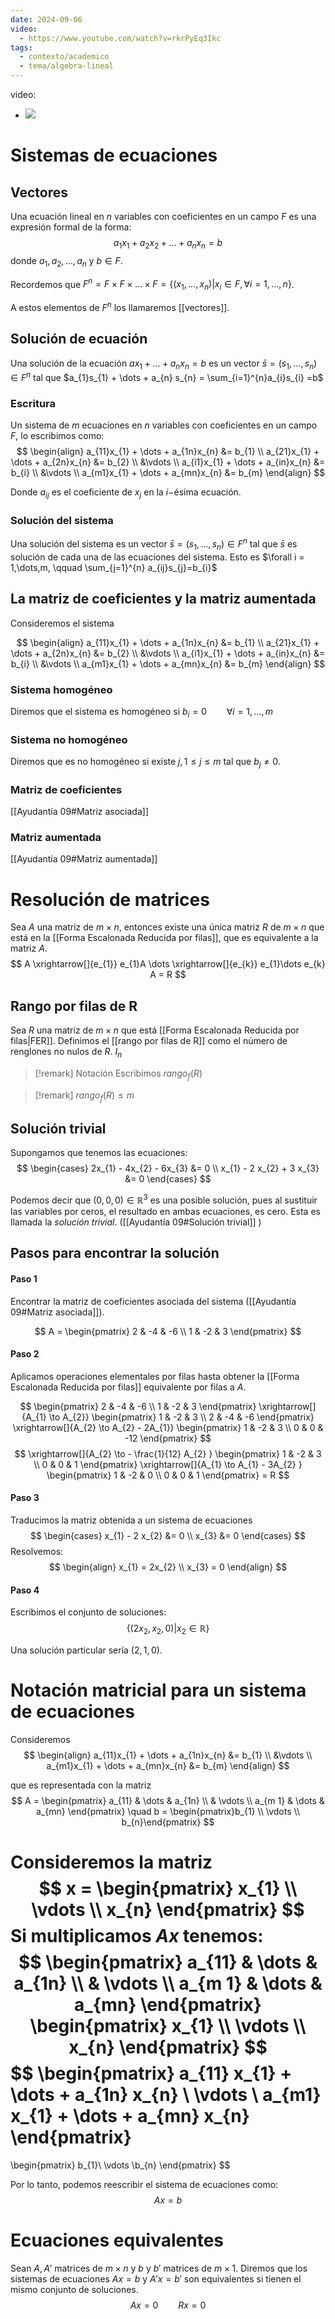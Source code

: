 ```yaml
---
date: 2024-09-06
video:
  - https://www.youtube.com/watch?v=rkrPyEq3Ikc
tags:
  - contexto/academico
  - tema/algebra-lineal
---
```


video:
  - ![](https://www.youtube.com/watch?v=rkrPyEq3Ikc)

# Sistemas de ecuaciones

## Vectores
Una ecuación lineal en $n$ variables con coeficientes en un campo $F$ es una expresión formal de la forma:
$$
a_{1}x_{1}+ a_{2}x_{2}+\dots+a_{n}x_{n} = b
$$
donde $a_{1},a_{2},\dots,a_{n}$ y $b \in F$.

Recordemos que $F^{n} = F \times F \times \dots \times F = \left\{ (x_{1}, \dots, x_{n}) | x_{i} \in F, \forall i = 1,\dots,n \right\}$.

A estos elementos de $F^{n}$ los llamaremos [[vectores]].


## Solución de ecuación
Una solución de la ecuación $ax_{1} + \dots + a_{n}x_{n} =b$ es un vector $\bar{s} = (s_{1}, \dots, s_{n}) \in F^{n}$ tal que $a_{1}s_{1} + \dots + a_{n} s_{n} = \sum_{i=1}^{n}a_{i}s_{i} =b$

### Escritura
Un sistema de $m$ ecuaciones en $n$ variables con coeficientes en un campo $F$, lo escribimos como:
$$
\begin{align}
a_{11}x_{1} + \dots + a_{1n}x_{n} &= b_{1} \\
a_{21}x_{1} + \dots + a_{2n}x_{n} &= b_{2} \\
&\vdots \\
a_{i1}x_{1} + \dots + a_{in}x_{n} &= b_{i} \\
&\vdots \\
a_{m1}x_{1} + \dots + a_{mn}x_{n} &= b_{m}
\end{align}
$$

Donde $a_{ij}$ es el coeficiente de $x_{j}$ en la $i-$ésima ecuación.

### Solución del sistema

Una solución del sistema es un vector $\bar{s} = (s_{1},\dots, s_{n}) \in F^{n}$ tal que $\bar{s}$ es solución de cada una de las ecuaciones del sistema. Esto es $\forall i = 1,\dots,m, \qquad \sum_{j=1}^{n} a_{ij}s_{j}=b_{i}$ 

## La matriz de coeficientes y la matriz aumentada

Consideremos el sistema

$$
\begin{align}
a_{11}x_{1} + \dots + a_{1n}x_{n} &= b_{1} \\
a_{21}x_{1} + \dots + a_{2n}x_{n} &= b_{2} \\
&\vdots \\
a_{i1}x_{1} + \dots + a_{in}x_{n} &= b_{i} \\
&\vdots \\
a_{m1}x_{1} + \dots + a_{mn}x_{n} &= b_{m}
\end{align}
$$

### Sistema homogéneo
Diremos que el sistema es homogéneo si $b_{i} = 0 \qquad \forall i = 1, \dots,m$

### Sistema no homogéneo
Diremos que es no homogéneo si existe $j, 1 \leq j \leq m$ tal que $b_{j} \neq 0$.

### Matriz de coeficientes
[[Ayudantía 09#Matriz asociada]]

### Matriz aumentada
[[Ayudantía 09#Matriz aumentada]]

# Resolución de matrices

Sea $A$ una matriz de $m \times n$, entonces existe una única matriz $R$ de $m \times n$ que está en la [[Forma Escalonada Reducida por filas]], que es equivalente a la matriz $A$.
$$
A \xrightarrow[]{e_{1}} e_{1}A \dots \xrightarrow[]{e_{k}} e_{1}\dots e_{k} A = R
$$

## Rango por filas de R
Sea $R$ una matriz de $m \times n$ que está [[Forma Escalonada Reducida por filas|FER]].
Definimos el [[rango por filas de R]] como el número de renglones no nulos de $R$. $I_{n}$

>[!remark] Notación
> Escribimos $rango_{f}(R)$

>[!remark]
> $rango_{f}(R) \leq m$


## Solución trivial

Supongamos que tenemos las ecuaciones:
$$
\begin{cases}
2x_{1} - 4x_{2} - 6x_{3} &= 0 \\
x_{1} - 2 x_{2} + 3 x_{3} &= 0
\end{cases}
$$

Podemos decir que $\left( 0,0,0 \right) \in \mathbb{R}^{3}$ es una posible solución, pues al sustituir las variables por ceros, el resultado en ambas ecuaciones, es cero. 
Esta es llamada la *solución trivial*. ([[Ayudantía 09#Solución trivial]] )

## Pasos para encontrar la solución

#### Paso 1
Encontrar la matriz de coeficientes asociada del sistema ([[Ayudantía 09#Matriz asociada]]).

$$
A = \begin{pmatrix}
2 & -4 & -6 \\
1 & -2 & 3
\end{pmatrix}
$$
#### Paso 2
Aplicamos operaciones elementales por filas hasta obtener la [[Forma Escalonada Reducida por filas]] equivalente por filas a $A$.

$$
\begin{pmatrix}
2 & -4 & -6 \\
1 & -2 & 3
\end{pmatrix}
\xrightarrow[]{A_{1} \to A_{2}}
\begin{pmatrix}
1 & -2 & 3 \\
2 & -4 & -6 
\end{pmatrix}
\xrightarrow[]{A_{2} \to A_{2} - 2A_{1}}
\begin{pmatrix}
1 & -2 & 3 \\
0 & 0 & -12 
\end{pmatrix}
$$
$$
\xrightarrow[]{A_{2} \to - \frac{1}{12} A_{2} }
\begin{pmatrix}
1 & -2 & 3 \\
0 & 0 & 1 
\end{pmatrix}
\xrightarrow[]{A_{1} \to A_{1} -  3A_{2} }
\begin{pmatrix}
1 & -2 & 0 \\
0 & 0 & 1 
\end{pmatrix} = R
$$

#### Paso 3
Traducimos la matriz obtenida a un sistema de ecuaciones
$$
\begin{cases}
x_{1} - 2 x_{2} &= 0 \\
x_{3} &= 0
\end{cases}
$$
Resolvemos:
$$
\begin{align}
x_{1} = 2x_{2}  \\
x_{3} = 0
\end{align}
$$
#### Paso 4
Escribimos el conjunto de soluciones:
$$
\left\{ \left( 2x_{2},x_{2},0 \right) | x_{2} \in \mathbb{R} \right\} 
$$

Una solución particular sería $(2,1,0)$.

# Notación matricial para un sistema de ecuaciones

Consideremos
$$
\begin{align}
a_{11}x_{1} + \dots + a_{1n}x_{n} &= b_{1} \\
&\vdots \\
a_{m1}x_{1} + \dots + a_{mn}x_{n} &= b_{m}
\end{align}
$$

que es representada con la matriz
$$
A = \begin{pmatrix}
a_{11}  & \dots & a_{1n} \\
 & \vdots \\
a_{m 1}  & \dots  & a_{mn}
\end{pmatrix} \quad
b = \begin{pmatrix}b_{1} \\ \vdots \\ b_{n}\end{pmatrix}
$$

Consideremos la matriz
$$
x = \begin{pmatrix}
x_{1} \\ \vdots \\ x_{n}
\end{pmatrix}
$$
Si multiplicamos $Ax$ tenemos:
$$
\begin{pmatrix}
a_{11}  & \dots & a_{1n} \\
 & \vdots \\
a_{m 1}  & \dots  & a_{mn}
\end{pmatrix}
\begin{pmatrix}
x_{1} \\ \vdots \\ x_{n}
\end{pmatrix}
$$
$$
\begin{pmatrix}
a_{11} x_{1} + \dots + a_{1n} x_{n} \\
\vdots \\
a_{m1} x_{1} + \dots + a_{mn} x_{n}
\end{pmatrix}
=
\begin{pmatrix}
b_{1}\\ \vdots \\b_{n}
\end{pmatrix}
$$

Por lo tanto, podemos reescribir el sistema de ecuaciones como:
$$
Ax = b
$$

# Ecuaciones equivalentes

Sean $A, A'$ matrices de $m \times n$ y $b$ y $b'$ matrices de $m \times 1$. 
Diremos que los sistemas de ecuaciones $Ax = b$ y $A'x = b'$ son equivalentes si tienen el mismo conjunto de soluciones.
$$
Ax = 0 \qquad Rx = 0
$$

